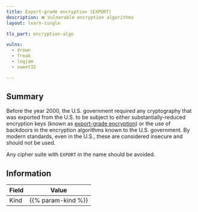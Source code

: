 ```yaml
---
title: Export-grade encryption (EXPORT)
description: ❌ Vulnerable encryption algorithms
layout: learn-single

tls_part: encryption-algo

vulns:
  - drown
  - freak
  - logjam
  - sweet32

---
```


## Summary

Before the year 2000, the U.S. government required any cryptography that was exported from the U.S. to be subject to either substantially-reduced encryption keys (known as [export-grade encryption][EXPORT]) or the use of backdoors in the encryption algorithms known to the U.S. government. By modern standards, even in the U.S., these are considered insecure and should not be used.

Any cipher suite with `EXPORT` in the name should be avoided.

## Information

| Field | Value              |
|-------|--------------------|
| Kind  | {{% param-kind %}} |

[EXPORT]: https://en.wikipedia.org/wiki/Export_of_cryptography_from_the_United_States
